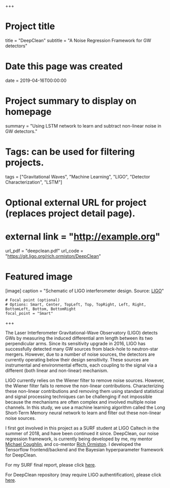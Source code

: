 +++
# Project title
title = "DeepClean" 
subtitle = "A Noise Regression Framework for GW detectors"

# Date this page was created
date = 2019-04-16T00:00:00

# Project summary to display on homepage
summary = "Using LSTM network to learn and subtract non-linear noise in GW detectors."

# Tags: can be used for filtering projects.
tags = ["Gravitational Waves", "Machine Learning", "LIGO", "Detector Characterization", "LSTM"]

# Optional external URL for project (replaces project detail page).
# external link = "http://example.org"
url_pdf = "deepclean.pdf"
url_code = "https://git.ligo.org/rich.ormiston/DeepClean"

# Featured image

[image]
    caption = "Schematic of LIGO interferometer design. Source: [LIGO](https://arxiv.org/abs/1602.03837)"

    # Focal point (optional)
    # Options: Smart, Center, TopLeft, Top, TopRight, Left, Right, BottomLeft, Bottom, BottomRight
    focal_point = "Smart"

+++

The Laser Interferometer Gravitational-Wave Observatory (LIGO) detects GWs by measuring the 
induced differential arm length between its two perpendicular arms. Since its sensitivity upgrade 
in 2016, LIGO has successfully detected many GW sources from black-hole to neutron-star mergers. However,
due to a number of noise sources, the detectors are currently operating below their design sensitivity.
These sources are instrumental and environmental effects, each coupling to the signal via a different 
(both linear and non-linear) mechanism.

LIGO currently relies on the Wiener filter to remove noise sources. However, the Wiener filter fails
to remove the non-linear contributions. Characterizing these non-linear contributions and removing them 
using standard statistical and signal processing techniques can be challenging if not impossible because the 
mechanisms are often complex and involved multiple noise channels. In this study, we use a machine learning 
algorithm called the Long Short-Term Memory neural network to learn and filter out these non-linear noise sources.

I first got involved in this project as a SURF student at LIGO Caltech in the summer of 2018, and have been continued 
it since. DeepClean, our noise regression framework, is currently being developed by me, my mentor 
[Michael Coughlin](https://www.michaelwcoughlin.com/), and co-mentor 
[Rich Ormiston](https://www.physics.umn.edu/people/ormiston.html). I developed the Tensorflow frontend/backend 
and the Bayesian hyperparameter framework for DeepClean.

For my SURF final report, please click [here](deepclean.pdf).

For DeepClean repository (may require LIGO authentification), please click [here]($url_code).

























